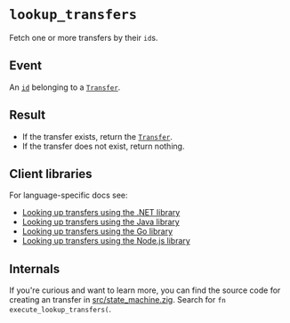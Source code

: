 # `lookup_transfers`

Fetch one or more transfers by their `id`s.

## Event

An [`id`](../transfers.md#id) belonging to a [`Transfer`](../transfers.md).

## Result

- If the transfer exists, return the [`Transfer`](../transfers.md).
- If the transfer does not exist, return nothing.

## Client libraries

For language-specific docs see:

* [Looking up transfers using the .NET library](../../clients/dotnet.md#transfer-lookup)
* [Looking up transfers using the Java library](../../clients/java.md#transfer-lookup)
* [Looking up transfers using the Go library](../../clients/go.md#transfer-lookup)
* [Looking up transfers using the Node.js library](../../clients/node.md#transfer-lookup)

## Internals

If you're curious and want to learn more, you can find the source code
for creating an transfer in
[src/state_machine.zig](https://github.com/tigerbeetle/tigerbeetle/blob/main/src/state_machine.zig). Search
for `fn execute_lookup_transfers(`.
